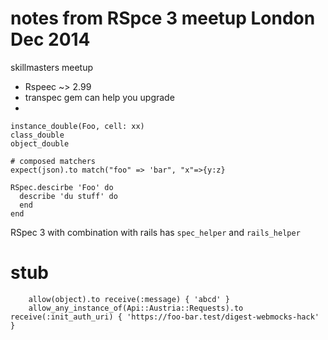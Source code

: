 
# notes from RSpce 3 meetup London Dec 2014

skillmasters meetup

* Rspeec ~> 2.99
* transpec gem can help you upgrade
*
 
```
instance_double(Foo, cell: xx)
class_double
object_double 

# composed matchers
expect(json).to match("foo" => 'bar", "x"=>{y:z}

RSpec.descirbe 'Foo' do
  describe 'du stuff' do
  end
end
```

RSpec 3 with combination with rails has `spec_helper` and `rails_helper`


# stub

```
    allow(object).to receive(:message) { 'abcd' }
    allow_any_instance_of(Api::Austria::Requests).to receive(:init_auth_uri) { 'https://foo-bar.test/digest-webmocks-hack' }

```
